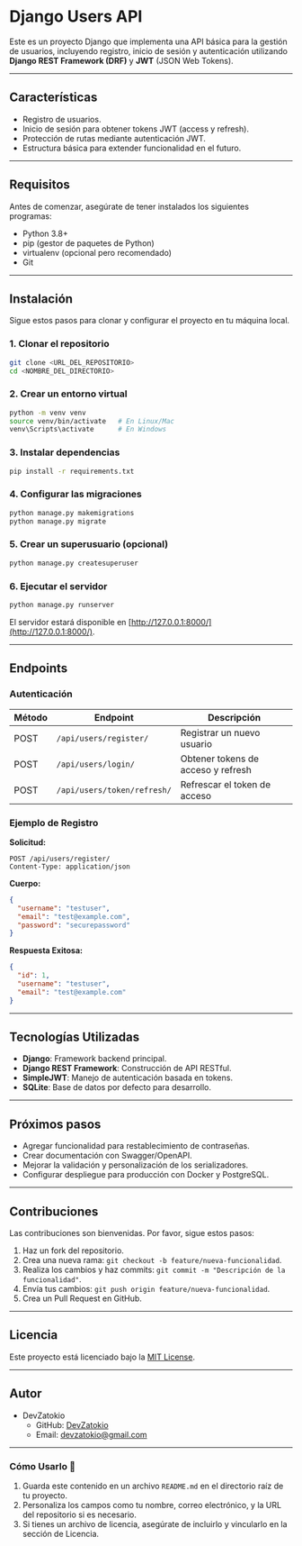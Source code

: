# Django Users API

Este es un proyecto Django que implementa una API básica para la gestión de usuarios, incluyendo registro, inicio de sesión y autenticación utilizando **Django REST Framework (DRF)** y **JWT** (JSON Web Tokens).

---

## Características

- Registro de usuarios.
- Inicio de sesión para obtener tokens JWT (access y refresh).
- Protección de rutas mediante autenticación JWT.
- Estructura básica para extender funcionalidad en el futuro.

---

## Requisitos

Antes de comenzar, asegúrate de tener instalados los siguientes programas:

- Python 3.8+ 
- pip (gestor de paquetes de Python)
- virtualenv (opcional pero recomendado)
- Git

---

## Instalación

Sigue estos pasos para clonar y configurar el proyecto en tu máquina local.

### 1. Clonar el repositorio
```bash
git clone <URL_DEL_REPOSITORIO>
cd <NOMBRE_DEL_DIRECTORIO>
```

### 2. Crear un entorno virtual
```bash
python -m venv venv
source venv/bin/activate   # En Linux/Mac
venv\Scripts\activate      # En Windows
```

### 3. Instalar dependencias
```bash
pip install -r requirements.txt
```

### 4. Configurar las migraciones
```bash
python manage.py makemigrations
python manage.py migrate
```

### 5. Crear un superusuario (opcional)
```bash
python manage.py createsuperuser
```

### 6. Ejecutar el servidor
```bash
python manage.py runserver
```

El servidor estará disponible en [http://127.0.0.1:8000/](http://127.0.0.1:8000/).

---

## Endpoints

### **Autenticación**

| Método | Endpoint           | Descripción                       |
|--------|--------------------|-----------------------------------|
| POST   | `/api/users/register/` | Registrar un nuevo usuario        |
| POST   | `/api/users/login/`    | Obtener tokens de acceso y refresh |
| POST   | `/api/users/token/refresh/` | Refrescar el token de acceso      |

### **Ejemplo de Registro**

**Solicitud:**
```http
POST /api/users/register/
Content-Type: application/json
```

**Cuerpo:**
```json
{
  "username": "testuser",
  "email": "test@example.com",
  "password": "securepassword"
}
```

**Respuesta Exitosa:**
```json
{
  "id": 1,
  "username": "testuser",
  "email": "test@example.com"
}
```

---

## Tecnologías Utilizadas

- **Django**: Framework backend principal.
- **Django REST Framework**: Construcción de API RESTful.
- **SimpleJWT**: Manejo de autenticación basada en tokens.
- **SQLite**: Base de datos por defecto para desarrollo.

---

## Próximos pasos

- Agregar funcionalidad para restablecimiento de contraseñas.
- Crear documentación con Swagger/OpenAPI.
- Mejorar la validación y personalización de los serializadores.
- Configurar despliegue para producción con Docker y PostgreSQL.

---

## Contribuciones

Las contribuciones son bienvenidas. Por favor, sigue estos pasos:

1. Haz un fork del repositorio.
2. Crea una nueva rama: `git checkout -b feature/nueva-funcionalidad`.
3. Realiza los cambios y haz commits: `git commit -m "Descripción de la funcionalidad"`.
4. Envía tus cambios: `git push origin feature/nueva-funcionalidad`.
5. Crea un Pull Request en GitHub.

---

## Licencia

Este proyecto está licenciado bajo la [MIT License](LICENSE).

---

## Autor

- DevZatokio
  - GitHub: [DevZatokio](https://github.com/DevZatokio)  
  - Email: [devzatokio@gmail.com](mailto:devzatokio@gmail.com)

---


### Cómo Usarlo  🚀
1. Guarda este contenido en un archivo `README.md` en el directorio raíz de tu proyecto.
2. Personaliza los campos como tu nombre, correo electrónico, y la URL del repositorio si es necesario.
3. Si tienes un archivo de licencia, asegúrate de incluirlo y vincularlo en la sección de Licencia.